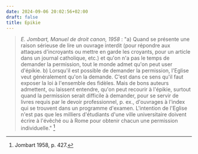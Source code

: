 ```yaml
---
date: 2024-09-06 20:02:56+02:00
draft: false
title: Epikie
---
```





> *E. Jombart, Manuel de droit canon, 1958* : "a) Quand se présente une raison sérieuse de lire un ouvrage interdit (pour répondre aux attaques d'incroyants ou mettre en garde les croyants, pour un article dans un journal catholique, etc.) et qu'on n'a pas le temps de demander la permission, tout le monde admet qu'on peut user d'épikie. b) Lorsqu'il est possible de demander la permission, l'Eglise veut généralement qu'on la demande. C'est dans ce sens qu'il faut exposer la loi à l'ensemble des fidèles. Mais de bons auteurs admettent, ou laissent entendre, qu'on peut recourir à l'épikie, surtout quand la permission serait difficile à demander, pour se servir de livres requis par le devoir professionnel, p. ex., d'ouvrages à l'index qui se trouvent dans un programme d'examen. L'intention de l'Eglise n'est pas que les milliers d'étudiants d'une ville universitaire doivent écrire à l'évêché ou à Rome pour obtenir chacun une permission individuelle." [^1]

[^1]: Jombart 1958, p. 427.


